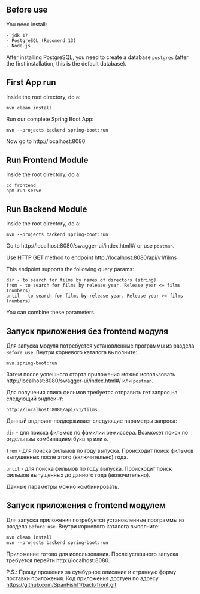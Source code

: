## Before use

You need install:

```
- jdk 17
- PostgreSQL (Recomend 13)
- Node.js
```

After installing PostgreSQL, you need to create a database `postgres` (after the first installation, this is the default
database).

## First App run

Inside the root directory, do a:

```
mvn clean install
```

Run our complete Spring Boot App:

```
mvn --projects backend spring-boot:run
```

Now go to http://localhost:8080

## Run Frontend Module

Inside the root directory, do a:

```
cd frontend
npm run serve
```

## Run Backend Module

Inside the root directory, do a:

```
mvn --projects backend spring-boot:run
```

Go to http://localhost:8080/swagger-ui/index.html#/ or use `postman`.

Use HTTP GET method to endpoint http://localhost:8080/api/v1/films

This endpoint supports the following query params:

```
dir - to search for films by names of directors (string)
from - to search for films by release year. Release year <= films  (numbers)
until - to search for films by release year. Release year >= films (numbers)
```

You can combine these parameters.

## Запуск приложения без frontend модуля

Для запуска модуля потребуется установленные программы из раздела `Before use`. 
Внутри корневого каталога выполните:

```
mvn spring-boot:run
```

Затем после успешного старта приложения можно использовать http://localhost:8080/swagger-ui/index.html#/ или `postman`.

Для получения спика фильмов требуется отправить гет запрос на следующий эндпоинт:

```
http://localhost:8080/api/v1/films
```

Данный эндпоинт поддерживает следующие параметры запроса:

`dir` - для поиска фильмов по фамилии режиссера. Возможет поиск по отдельным комбинациям букв `sp` или `o`.

`from` - для поиска фильмов по году выпуска. Происходит поиск фильмов выпущенных после этого (включительно) года.

`until` - для поиска фильмов по году выпуска. Происходит поиск фильмов выпущенных до данного года (включительно).

Данные параметры можно комбинировать.

## Запуск приложения с frontend модулем

Для запуска приложения потребуется установленные программы из раздела `Before use`. 
Внутри корневого каталога выполните:

```
mvn clean install
mvn --projects backend spring-boot:run
```

Приложение готово для использования.
После успешного запуска требуется перейти http://localhost:8080.


P.S.: Прощу прощения за сумбурное описание и странную форму поставки приложения. Код приложения достуен по адресу https://github.com/SpanFish11/back-front.git

